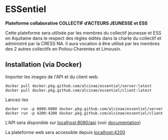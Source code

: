 # ESSentiel
**Plateforme collaborative COLLECTIF d’ACTEURS JEUNESSE et ESS**

Cette plateforme sera utilisée par les membres du collectif jeunesse et ESS en Aquitaine dans le respect des règles édités dans la charte du collectif et administré par la CRESS NA. Il aura vocation à être utilisé par les membres des 2 autres collectifs en Poitou-Charentes et Limousin.

## Installation (via Docker)

Importer les images de l'API et du client web.
```
docker pull docker.pkg.github.com/alcinae/essentiel/server:latest
docker pull docker.pkg.github.com/alcinae/essentiel/client:latest
```

Lancez-les
```
docker run -p 8080:8080 docker.pkg.github.com/alcinae/essentiel/server
docker run -p 4200:4200 docker.pkg.github.com/alcinae/essentiel/client
```

L'API sera disponible sur <a href="http://localhost:8080/api/">localhost:8080/api</a> (voir <a href="https://alcinae.github.io/essentiel/">documentation</a>)

La plateforme web sera accessible depuis <a href="http://localhost:4200">localhost:4200</a>

